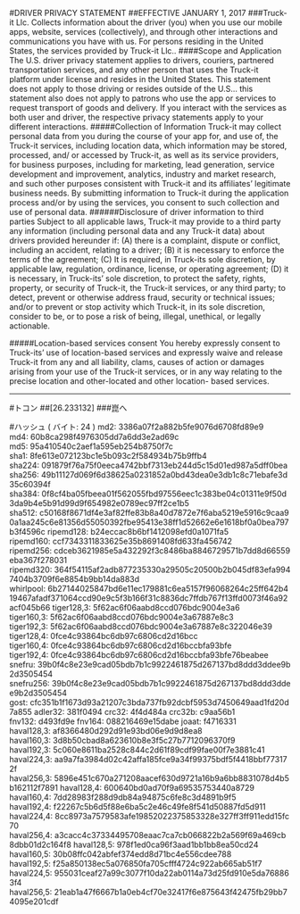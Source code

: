 #DRIVER PRIVACY STATEMENT
##EFFECTIVE JANUARY 1, 2017
###Truck-it Llc. Collects information about the driver (you) when you use our mobile apps, website, services (collectively), and through other interactions and communications you have with us. For persons residing in the United States, the services provided by Truck-it Llc..
####Scope and Application
The U.S. driver privacy statement applies to drivers, couriers, partnered transportation services, and any other person that uses the Truck-it platform under license and resides in the United States. This statement does not apply to those driving or resides outside of the U.S...  this statement also does not apply to patrons who use the app or services to request transport of goods and delivery. If you interact with the services as both user and driver, the  respective privacy statements apply to your different interactions.
#####Collection of Information
Truck-it may collect personal data from you during the course of your app for, and use of, the Truck-it services, including location data, which information may be stored, processed, and/ or accessed by Truck-it, as well as its service providers, for business purposes, including for marketing, lead generation, service development and improvement, analytics, industry and market research, and such other purposes consistent with Truck-it and its affiliates’ legitimate business needs. By submitting information to Truck-it during the application process and/or by using the services, you consent to such collection and use of personal data. 
######Disclosure of driver information to third parties
Subject to all applicable laws, Truck-it may provide to a third party any information (including personal data and any Truck-it data) about drivers provided hereunder if: (A) there is a complaint, dispute or conflict, including an accident, relating to a driver; (B) it is necessary to enforce the terms of the agreement; (C) It is required, in Truck-its sole discretion, by applicable law, regulation, ordinance, license, or operating agreement; (D) it is necessary, in Truck-its’ sole discretion, to protect the safety, rights, property, or security of Truck-it, the Truck-it services, or any third party; to detect, prevent or otherwise address fraud, security or technical issues; and/or to prevent or stop activity which Truck-it, in its sole discretion, consider to be, or to pose a risk of being, illegal, unethical, or legally actionable.

#####Location-based services consent
You hereby expressly consent to Truck-its’ use of location-based services and expressly waive and release Truck-it from any and all liability, clams, causes of action or damages arising from your use of the Truck-it services, or in any way relating to the precise location and other-located and other location- based services.

---------------------------------

#トコン
##[26.233132]
###崑へ

#ハッシュ ( バイト: 24 )
md2: 3386a07f2a882b5fe9076d6708fd89e9
md4: 60b8ca298f4976305dd7a6dd3e2ad69c
md5: 95a410540c2aef1a595eb254b8750f7c
sha1: 8fe613e072123bc1e5b093c2f584934b75b9ffb4
sha224: 091879f76a75f0eeca4742bbf7313eb244d5c15d01ed987a5dff0bea
sha256: 49b11127d069f6d38625a0231852a0bd43dea0e3db1c8c71ebafe3d35c60394f
sha384: 0f8cf4ba05fbeea01f562055fbd97556eec1c383be04c01311e9f50d3da9b4e5b91d99d9f654982e0789ec97ff2ce1b5
sha512: c50168f8671df4e3af82ffe83b8a40d7872e7f6aba5219e5916c9caa90a1aa245c6e81356d55050392fbe95413e38ff1d52662e6e1618bf0a0bea797b3f4596c
ripemd128: b24eccac8b6bf1412098efd0a1071fa5
ripemd160: ccf7343311833625e35b8691408fd633fa456742
ripemd256: cdceb3621985e5a432292f3c8486ba8846729571b7dd8d66559eba367f278031
ripemd320: 364f54115af2adb877235330a29505c20500b2b045df83efa9947404b3709f6e8854b9bb14da883d
whirlpool: 6b27144025847bd6e11ec179881c6ea5157f96068264c25ff642b419467afadf371064ccd90e9c5f3b166f31c8836dc7ffdb767f13ffd0073f46a92acf045b66
tiger128,3: 5f62ac6f06aabd8ccd076bdc9004e3a6
tiger160,3: 5f62ac6f06aabd8ccd076bdc9004e3a67887e8c3
tiger192,3: 5f62ac6f06aabd8ccd076bdc9004e3a67887e8c322046e39
tiger128,4: 0fce4c93864bc6db97c6806cd2d16bcc
tiger160,4: 0fce4c93864bc6db97c6806cd2d16bccbfa93bfe
tiger192,4: 0fce4c93864bc6db97c6806cd2d16bccbfa93bfe76beabee
snefru: 39b0f4c8e23e9cad05bdb7b1c9922461875d267137bd8ddd3ddee9b2d3505454
snefru256: 39b0f4c8e23e9cad05bdb7b1c9922461875d267137bd8ddd3ddee9b2d3505454
gost: cfc351b1f1673d93a21207c3bda737fb92dcbf5953d7450649aad1fd20d7a855
adler32: 381f0494
crc32: 4f4d484a
crc32b: c9aa56b1
fnv132: d493fd9e
fnv164: 088216469e15dabe
joaat: f4716331
haval128,3: af8366480d292d91e93bd06e9d9d8ea8
haval160,3: 3d8b50cbad8a623610b8e3f5c27b7712096370f9
haval192,3: 5c060e8611ba2528c844c2d61f89cdf99fae00f7e3881c41
haval224,3: aa9a7fa3984d02c42affa185fce9a34f99375bdf5f4418bbf773172f
haval256,3: 5896e451c670a271208aacef630d9721a16b9a6bb8831078d4b5b162112f7891
haval128,4: 600640bd0ad70f9a69535753440a8729
haval160,4: 7dd28983f288d9db84a94875c6fe8c3d4891b9f5
haval192,4: f22267c5b6d5f88e6ba5c2e46c49fe8f541d50887fd5d911
haval224,4: 8cc8973a7579583afe19852022375853328e327ff3ff911edd15fc70
haval256,4: a3cacc4c37334495708eaac7ca7cb066822b2a569f69a469cb8dbb01d2c164f8
haval128,5: 978f1ed0ca96f3aad1bb1bb8ea50cd24
haval160,5: 30b08ffc042abfef374edd8d71bc4e556cdee788
haval192,5: f25a850138ec5a076850fa705cfff4724c922ab665ab51f7
haval224,5: 955031ceaf27a99c3077f10da22ab0114a73d25fd910e5da768863f4
haval256,5: 21eab1a47f6667b1a0eb4cf70e32417f6e875643f42475fb29bb74095e201cdf
